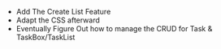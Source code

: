 - Add The Create List Feature
- Adapt the CSS afterward
- Eventually Figure Out how to manage the CRUD for Task & TaskBox/TaskList
